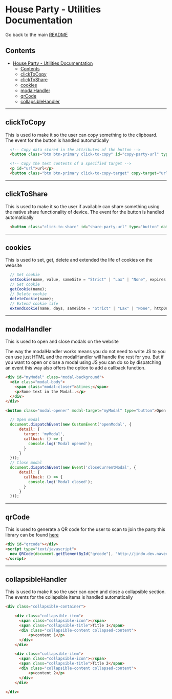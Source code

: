 # House Party - Utilities Documentation

Go back to the main [README](../../../README.md)

## Contents

- [House Party - Utilities Documentation](#house-party---utilities-documentation)
  - [Contents](#contents)
  - [clickToCopy](#clicktocopy)
  - [clickToShare](#clicktoshare)
  - [cookies](#cookies)
  - [modalHandler](#modalhandler)
  - [qrCode](#qrcode)
  - [collapsibleHandler](#collapsiblehandler)

<hr>

## clickToCopy

This is used to make it so the user can copy something to the clipboard. The event for the button is handled automatically

```html
  <!-- Copy data stored in the attributes of the button -->
  <button class="btn btn-primary click-to-copy" id="copy-party-url" type="button" copy-data="url">Copy URL</button>

  <!-- Copy the text contents of a specified target -->
  <p id="url">url</p>
  <button class="btn btn-primary click-to-copy-target" copy-target="url" type="button">Copy URL</button>
```

<hr>

## clickToShare

This is used to make it so the user if available can share something using the native share functionality of device. The event for the button is handled automatically

```html
  <button class="click-to-share" id="share-party-url" type="button" data-party-url="url">Share URL</button>
```

<hr>

## cookies

This is used to set, get, delete and extended the life of cookies on the website

```javascript
  // Set cookie
  setCookie(name, value, sameSite = "Strict" | "Lax" | "None", expires = 1, httpOnly = false);
  // Get cookie
  getCookie(name);
  // Delete cookie
  deleteCookie(name);
  // Extend cookie life
  extendCookie(name, days, sameSite = "Strict" | "Lax" | "None", httpOnly = false);
```

<hr>

## modalHandler

This is used to open and close modals on the website

The way the modalHandler works means you do not need to write JS to you can use just HTML and the modalHandler will handle the rest for you. But if you want to open or close a modal using JS you can do so by dispatching an event this way also offers the option to add a callback function.

```html
<div id="myModal" class="modal-background">
  <div class="modal-body">
    <span class="modal-closer">&times;</span>
    <p>Some text in the Modal..</p>
  </div>
</div>

<button class="modal-opener" modal-target="myModal" type="button">Open Modal</button>
```

```javascript
  // Open modal
  document.dispatchEvent(new CustomEvent('openModal', {
      detail: {
        target: 'myModal',
        callback: () => {
          console.log('Modal opened');
        }
      }
  }));
  // Close modal
  document.dispatchEvent(new Event('closeCurrentModal', {
      detail: {
        callback: () => {
          console.log('Modal closed');
        }
      }
  }));
```

<hr>

## qrCode

This is used to generate a QR code for the user to scan to join the party this library can be found [here](https://davidshimjs.github.io/qrcodejs/)

```html
<div id="qrcode"></div>
<script type="text/javascript">
  new QRCode(document.getElementById("qrcode"), "http://jindo.dev.naver.com/collie");
</script>
```

<hr>

## collapsibleHandler

This is used to make it so the user can open and close a collapsible section. The events for the collapsible items is handled automatically

```html
<div class="collapsible-container">

    <div class="collapsible-item">
      <span class="collapsible-icon"></span>
      <span class="collapsible-title">Title 1</span>
      <div class="collapsible-content collapsed-content">
          <p>content 1</p>
      </div>
    </div>

    <div class="collapsible-item">
      <span class="collapsible-icon"></span>
      <span class="collapsible-title">Title 2</span>
      <div class="collapsible-content collapsed-content">
          <p>content 2</p>
      </div>
    </div>

</div>
```